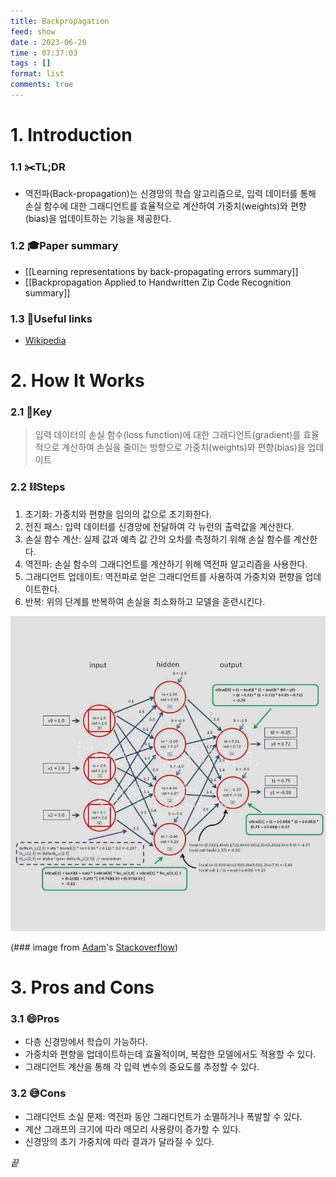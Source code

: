 ```yaml
---
title: Backpropagation
feed: show
date : 2023-06-20
time : 07:37:03
tags : []
format: list
comments: true
---
```


# 1. Introduction
### 1.1 ✂️TL;DR
- 역전파(Back-propagation)는 신경망의 학습 알고리즘으로, 입력 데이터를 통해 손실 함수에 대한 그래디언트를 효율적으로 계산하여 가중치(weights)와 편향(bias)을 업데이트하는 기능을 제공한다.

### 1.2 🎓Paper summary
- [[Learning representations by back-propagating errors summary]]
- [[Backpropagation Applied to Handwritten Zip Code Recognition summary]]

### 1.3 🔗Useful links
- [Wikipedia](https://en.wikipedia.org/wiki/Backpropagation)


# 2. How It Works
### 2.1 🔑Key 
> 입력 데이터의 손실 함수(loss function)에 대한 그래디언트(gradient)를 효율적으로 계산하여 손실을 줄이는 방향으로 가중치(weights)와 편향(bias)을 업데이트

### 2.2 ⛓️Steps 
1. 초기화: 가중치와 편향을 임의의 값으로 초기화한다.
2. 전진 패스: 입력 데이터를 신경망에 전달하여 각 뉴런의 출력값을 계산한다.
3. 손실 함수 계산: 실제 값과 예측 값 간의 오차를 측정하기 위해 손실 함수를 계산한다.
4. 역전파: 손실 함수의 그래디언트를 계산하기 위해 역전파 알고리즘을 사용한다.
5. 그래디언트 업데이트: 역전파로 얻은 그래디언트를 사용하여 가중치와 편향을 업데이트한다.
6. 반복: 위의 단계를 반복하여 손실을 최소화하고 모델을 훈련시킨다.

![](/attachments/Pasted_image_20230621071916_watermarked.jpeg)

(\### image from [Adam](https://stackoverflow.com/users/2082623/adam)'s [Stackoverflow](https://stackoverflow.com/questions/22054877/backpropagation-training-stuck))

# 3. Pros and Cons
### 3.1 😄Pros
- 다층 신경망에서 학습이 가능하다.
- 가중치와 편향을 업데이트하는데 효율적이며, 복잡한 모델에서도 적용할 수 있다.
- 그래디언트 계산을 통해 각 입력 변수의 중요도를 추정할 수 있다.

### 3.2 😅Cons
- 그래디언트 소실 문제: 역전파 동안 그래디언트가 소멸하거나 폭발할 수 있다.
- 계산 그래프의 크기에 따라 메모리 사용량이 증가할 수 있다.
- 신경망의 초기 가중치에 따라 결과가 달라질 수 있다.



_끝_